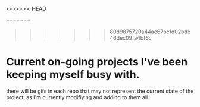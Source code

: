 <<<<<<< HEAD

=======
>>>>>>> 80d9875720a44ae67bc1d02bde46dec09fa4bf6c
# Current on-going projects I've been keeping myself busy with. 

there will be gifs in each repo that may not represent the current state of the project, as I'm currently modifiying and adding to them all.

